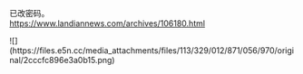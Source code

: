 <p>已改密码。<br /><a href="https://www.landiannews.com/archives/106180.html" target="_blank" rel="nofollow noopener" translate="no"><span class="invisible">https://www.</span><span class="ellipsis">landiannews.com/archives/10618</span><span class="invisible">0.html</span></a></p>
![](https://files.e5n.cc/media_attachments/files/113/329/012/871/056/970/original/2cccfc896e3a0b15.png)
